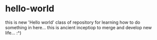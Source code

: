 # hello-world
this is new 'Hello world' class of repository for learning how to do something in here...
this is ancient inceptiop to merge and develop new life...  :^)
